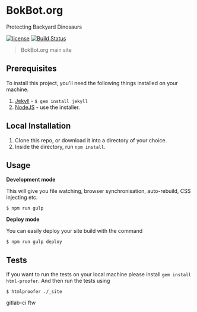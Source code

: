 # BokBot.org 

Protecting Backyard Dinosaurs

[![license][license-image]][license-url] [![Build Status][travis-image]][travis-url]
> BokBot.org main site

## Prerequisites

To install this project, you'll need the following things installed on your machine.

1. [Jekyll](http://jekyllrb.com/) - `$ gem install jekyll`
2. [NodeJS](http://nodejs.org) - use the installer.

## Local Installation

1. Clone this repo, or download it into a directory of your choice.
2. Inside the directory, run `npm install`.

## Usage

**Development mode**

This will give you file watching, browser synchronisation, auto-rebuild, CSS injecting etc.

```shell
$ npm run gulp
```

**Deploy mode**

You can easily deploy your site build with the command
```shell
$ npm run gulp deploy
```

## Tests

If you want to run the tests on your local machine please install `gem install html-proofer`. And then run the tests using
```shell
$ htmlproofer ./_site
```

[license-image]: https://img.shields.io/badge/license-ISC-blue.svg
[license-url]: https://github.com/joshuacox/BokBot.org/blob/master/LICENSE
[travis-image]: https://travis-ci.org/joshuacox/BokBot.org.svg?branch=master
[travis-url]: https://travis-ci.org/joshuacox/BokBot.org

gitlab-ci ftw
